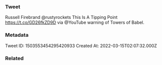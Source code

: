 ### Tweet
Russell Firebrand @rustyrockets This Is A Tipping Point https://t.co/GD26fkZD9D via @YouTube warning of Towers of Babel.

### Metadata
Tweet ID: 1503553454295420933
Created At: 2022-03-15T02:07:32.000Z

### Related

